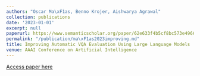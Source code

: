 ```yaml
---
authors: "Oscar Ma\xF1as, Benno Krojer, Aishwarya Agrawal"
collection: publications
date: '2023-01-01'
excerpt: null
paperurl: https://www.semanticscholar.org/paper/62e633f4b5cf8bc573e496602d3aa6e5919bbe61
permalink: "/publication/ma\xF1as2023improving.md"
title: Improving Automatic VQA Evaluation Using Large Language Models
venue: AAAI Conference on Artificial Intelligence
---
```


[Access paper here](https://www.semanticscholar.org/paper/62e633f4b5cf8bc573e496602d3aa6e5919bbe61)
